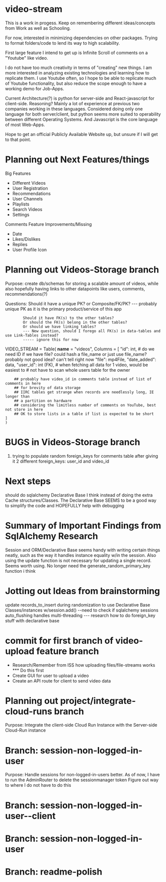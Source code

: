 # video-stream
This is a work in progess. Keep on remembering different ideas/concepts from
Work as well as Schooling.

For now, interested in minimizing dependencies on other packages.
Trying to format folders/code to lend its way to high scalability.

First large feature I intend to get up is Infinite Scroll of comments
on a "Youtube" like video.

I do not have too much creativity in terms of "creating" new things.
I am more interested in analyzing existing technologies and 
learning how to replicate them.
I use Youtube often, so I hope to be able to 
replicate much of Youtube functionality, but also reduce 
the scope enough to have a working demo for Job-Apps.

Current Architecture(?) is python for server-side and React-javascript for client-side.
Reasoning? Mainly a lot of experience at previous two companies working in these languages.
Considered doing only one language for both server/client, but python seems more 
suited to operability between different Operating Systems. And Javascript is the core
language of most Web-Apps.

Hope to get an official Publicly Available Website up, but unsure if I will get to
that point.


# Planning out Next Features/things

Big Features
- Different Videos
- User Registration
- Recommendations
- User Channels
- Playlists
- Search Videos
- Settings

Comments Feature Improvements/Missing
- Date
- Likes/Dislikes
- Replies
- User Profile Icon


# Planning out Videos-Storage branch

Purpose: create db/schemas for storing a scalable amount of videos,
            while also hopefully having links to other datapoints like users, comments,
            recommendations(?)

Questions: Should it have a unique PK? or Composite/FK/PK?
            --- probably unique PK as it is the primary product/service of this app

            Should it have FK(s) to the other tables?
            Or should the FK(s) belong in the other tables?
            Or should we have linking tables?
            --- New question, should I forego all FK(s) in data-tables and use Link-Tables instead?
            ----- ignore this for now
    
VIDEO_STREAM = Table(
    __name__ = "videos",
    Columns = [
        "id": int, # do we need ID if we have file? could hash a file_name or just use file_name? probably not good idea? can't tell right now
        "file": mp4File,
        "date_added": data,
        "user_id": int (FK), # when fetching all data for 1 video, would be easiest to 
        # not have to scan whole users table for the owner
    
        ## probably have video_id in comments table instead of list of comments in here
        ## for brevity of data storage
        ## IIRC tables get strange when records are needlessly long, IE longer than
        ## a partition on hardware
        ## considering the limitless number of comments on YouTube, best not store in here
        ## OK to store lists in a table if list is expected to be short
    ]   
    )

# BUGS in Videos-Storage branch
1) trying to populate random foreign_keys for comments table
after giving it 2 different foreign_keys: user_id and video_id

# Next steps
should do sqlalchemy Declarative Base I think instead of doing
the extra Cache structures/Classes. The Declarative Base SEEMS
to be a good way to simplify the code and HOPEFULLY help with 
debugging

# Summary of Important Findings from SqlAlchemy Research
Session and ORM/Declarative Base
seems handy with writing certain things neatly,
such as the way it handles instance equality w/in the session.
Also using the update function is not necessary for
updating a single record. Seems worth using.
No longer need the generate_random_primary_key function i think

# Jotting out Ideas from brainstorming
update records_to_insert during randomization to use Declarative Base Classes/instances w/session.add()
--need to check if sqlalchemy sessions auto_flushing handles multi-threading
--- research how to do foreign_key stuff with declarative base


# commit for first branch of video-upload feature branch
- Research/Remember from ISS how uploading files/file-streams works *** Do this first 
- Create GUI for user to upload a video
- Create an API route for client to send video data


# Planning out project/integrate-cloud-runs branch

Purpose: Integrate the client-side Cloud Run Instance with the Server-side Cloud-Run instance

# Branch: session-non-logged-in-user
Purpose: Handle sessions for non-logged-in-users better.
As of now, I have to run the AdminRouter to delete the sessionmanager token
Figure out way to where I do not have to do this

# Branch: session-non-logged-in-user--client

# Branch: session-non-logged-in-user

# Branch: readme-polish